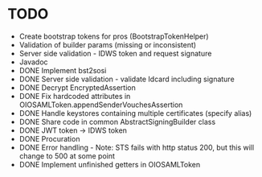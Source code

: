# TODO
- Create bootstrap tokens for pros (BootstrapTokenHelper)
- Validation of builder params (missing or inconsistent)
- Server side validation - IDWS token and request signature 
- Javadoc
- DONE Implement bst2sosi
- DONE Server side validation - validate Idcard including signature
- DONE Decrypt EncryptedAssertion
- DONE Fix hardcoded attributes in OIOSAMLToken.appendSenderVouchesAssertion 
- DONE Handle keystores containing multiple certificates (specify alias)
- DONE Share code in common AbstractSigningBuilder class
- DONE JWT token -> IDWS token
- DONE Procuration
- DONE Error handling - Note: STS fails with http status 200, but this will change to 500 at some point
- DONE Implement unfinished getters in OIOSAMLToken

